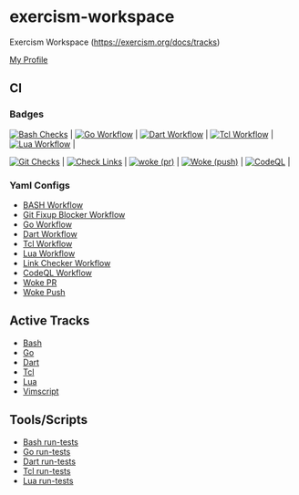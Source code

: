 # exercism-workspace

Exercism Workspace (https://exercism.org/docs/tracks)

[My Profile](https://exercism.org/profiles/vpayno)


## CI

### Badges

 [![Bash Checks](https://github.com/vpayno/exercism-workspace/actions/workflows/bash.yml/badge.svg)](https://github.com/vpayno/exercism-workspace/actions/workflows/bash.yml) |
 [![Go Workflow](https://github.com/vpayno/exercism-workspace/actions/workflows/go.yml/badge.svg)](https://github.com/vpayno/exercism-workspace/actions/workflows/go.yml) |
 [![Dart Workflow](https://github.com/vpayno/exercism-workspace/actions/workflows/dart.yml/badge.svg)](https://github.com/vpayno/exercism-workspace/actions/workflows/dart.yml) |
 [![Tcl Workflow](https://github.com/vpayno/exercism-workspace/actions/workflows/tcl.yml/badge.svg)](https://github.com/vpayno/exercism-workspace/actions/workflows/tcl.yml) |
 [![Lua Workflow](https://github.com/vpayno/exercism-workspace/actions/workflows/lua.yml/badge.svg)](https://github.com/vpayno/exercism-workspace/actions/workflows/lua.yml) |

 [![Git Checks](https://github.com/vpayno/exercism-workspace/actions/workflows/git.yml/badge.svg)](https://github.com/vpayno/exercism-workspace/actions/workflows/git.yml) |
 [![Check Links](https://github.com/vpayno/exercism-workspace/actions/workflows/links.yml/badge.svg)](https://github.com/vpayno/exercism-workspace/actions/workflows/links.yml) |
 [![woke (pr)](https://github.com/vpayno/exercism-workspace/actions/workflows/woke-pr.yml/badge.svg)](https://github.com/vpayno/exercism-workspace/actions/workflows/woke-pr.yml) |
 [![Woke (push)](https://github.com/vpayno/exercism-workspace/actions/workflows/woke-push.yml/badge.svg)](https://github.com/vpayno/exercism-workspace/actions/workflows/woke-push.yml) |
 [![CodeQL](https://github.com/vpayno/exercism-workspace/actions/workflows/codeql-analysis.yml/badge.svg)](https://github.com/vpayno/exercism-workspace/actions/workflows/codeql-analysis.yml) |


### Yaml Configs

- [BASH Workflow](.github/workflows/bash.yml)
- [Git Fixup Blocker Workflow](.github/workflows/git.yml)
- [Go Workflow](.github/workflows/go.yml)
- [Dart Workflow](.github/workflows/dart.yml)
- [Tcl Workflow](.github/workflows/tcl.yml)
- [Lua Workflow](.github/workflows/lua.yml)
- [Link Checker Workflow](.github/workflows/links.yml)
- [CodeQL Workflow](.github/workflows/codeql-analysis.yml)
- [Woke PR](.github/workflows/woke-pr.yml)
- [Woke Push](.github/workflows/woke-push.yml)


## Active Tracks

- [Bash](bash/README.md)
- [Go](go/README.md)
- [Dart](dart/README.md)
- [Tcl](tcl/README.md)
- [Lua](lua/README.md)
- [Vimscript](vimscript/README.md)


## Tools/Scripts

- [Bash run-tests](./bash/run-tests)
- [Go run-tests](./go/run-tests)
- [Dart run-tests](./dart/run-tests)
- [Tcl run-tests](./tcl/run-tests)
- [Lua run-tests](./lua/run-tests)
